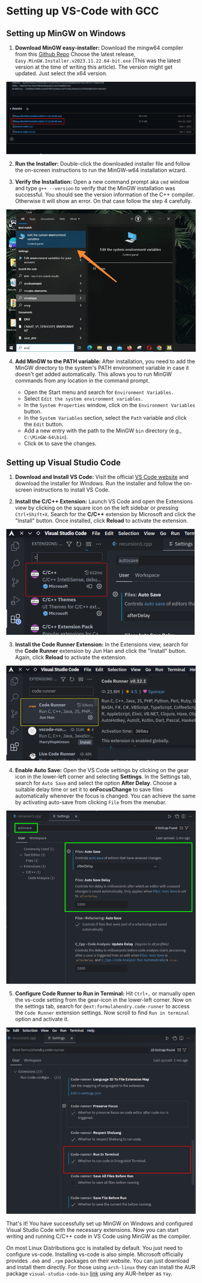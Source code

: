 # Setting up VS-Code with GCC

## Setting up MinGW on Windows

1. **Download MinGW easy-installer:** Download the mingw64 compiler from this [Github Repo](https://github.com/ehsan18t/easy-mingw-installer/releases) Choose the latest release, `Easy.MinGW.Installer.v2023.11.22.64-bit.exe` (This was the latest version at the time of writing this article). The version might get updated. Just select the x64 version.

![image-of-mingw-github-repo](https://github.com/rmia46/c-vscode-setup/blob/main/img/mingw-installer.png)

2. **Run the Installer:** Double-click the downloaded installer file and follow the on-screen instructions to run the MinGW-w64 installation wizard.

3. **Verify the Installation:** Open a new command prompt aka `cmd` window and type `g++ --version` to verify that the MinGW installation was successful. You should see the version information of the C++ compiler. Otherwise it will show an error. On that case follow the step 4 carefully.

![path-variable image](https://github.com/rmia46/c-vscode-setup/blob/main/img/output.gif)

4. **Add MinGW to the PATH variable:** After installation, you need to add the MinGW directory to the system's PATH environment variable in case it doesn't get added automatically. This allows you to run MinGW commands from any location in the command prompt.

   - Open the Start menu and search for `Environment Variables.`
   - Select `Edit the system environment variables.`
   - In the `System Properties` window, click on the `Environment Variables` button.
   - In the `System Variables` section, select the `Path` variable and click the `Edit` button.
   - Add a new entry with the path to the MinGW `bin` directory (e.g., `C:\MinGW-64\bin`).
   - Click `OK` to save the changes.
## Setting up Visual Studio Code

1. **Download and Install VS Code:** Visit the official [VS Code website](https://code.visualstudio.com) and download the installer for Windows. Run the installer and follow the on-screen instructions to install VS Code.

2. **Install the C/C++ Extension:** Launch VS Code and open the Extensions view by clicking on the square icon on the left sidebar or pressing `Ctrl+Shift+X`. Search for the **C/C++** extension by Microsoft and click the "Install" button. Once installed, click **Reload** to activate the extension.

![cpp-extension](https://github.com/rmia46/c-vscode-setup/blob/main/img/cpp.png)

3. **Install the Code Runner Extension:** In the Extensions view, search for the **Code Runner** extension by Jun Han and click the "Install" button. Again, click **Reload** to activate the extension.

![code-runner-extension](https://github.com/rmia46/c-vscode-setup/blob/main/img/code-runner.png)

4. **Enable Auto Save:** Open the VS Code settings by clicking on the gear icon in the lower-left corner and selecting **Settings**. In the Settings tab, search for `Auto Save` and select the option **After Delay**. Choose a suitable delay time or set it to **onFocusChange** to save files automatically whenever the focus is changed. You can achieve the same by activating auto-save from clicking `File` from the menubar.

![autosave-setting](https://github.com/rmia46/c-vscode-setup/blob/main/img/Screenshot_20240101_103237.png)

5. **Configure Code Runner to Run in Terminal:** Hit `Ctrl+,` or manually open the vs-code setting from the gear-icon in the lower-left corner. Now on the settings tab, search for `@ext:formulahendry.code-runner` to access the `Code Runner` extension settings. Now scroll to find `Run in terminal` option and activate it.

![code-runner-setting](https://github.com/rmia46/c-vscode-setup/blob/main/img/Screenshot_20240101_095826.png)

That's it! You have successfully set up MinGW on Windows and configured Visual Studio Code with the necessary extensions. Now you can start writing and running C/C++ code in VS Code using MinGW as the compiler.

On most Linux Distributions gcc is installed by default. You just need to configure vs-code. Installing vs-code is also simple. Microsoft officially provides `.deb` and `.rpm` packages on their website. You can just download and install them directly. For those using `arch-linux` they can install the AUR package `visual-studio-code-bin` [link](https://aur.archlinux.org/packages/visual-studio-code-bin) using any AUR-helper as `Yay`.
